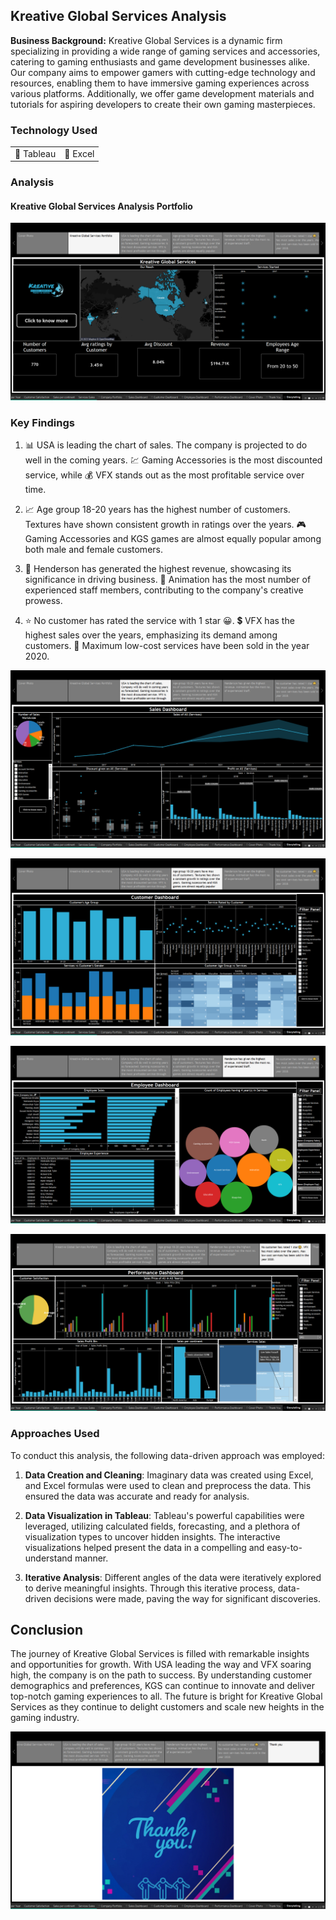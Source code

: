 <!-- Google tag (gtag.js) -->
<script async src="https://www.googletagmanager.com/gtag/js?id=G-H8BFJ6XEH0"></script>
<script>
  window.dataLayer = window.dataLayer || [];
  function gtag(){dataLayer.push(arguments);}
  gtag('js', new Date());

  gtag('config', 'G-H8BFJ6XEH0');
</script>

## Kreative Global Services Analysis

**Business Background:** Kreative Global Services is a dynamic firm specializing in providing a wide range of gaming services and accessories, catering to gaming enthusiasts and game development businesses alike. Our company aims to empower gamers with cutting-edge technology and resources, enabling them to have immersive gaming experiences across various platforms. Additionally, we offer game development materials and tutorials for aspiring developers to create their own gaming masterpieces.

### Technology Used

<table>
  <tr>
    <td>🔹 Tableau</td>
    <td>🔹 Excel</td>
  </tr>
</table>

### Analysis

#### Kreative Global Services Analysis Portfolio

[![Kreative Global Services Analysis](/images/CGS/CGS(1).png?raw=true)](/images/CGS/CGS(1).png?raw=true)

### Key Findings

1. 📊 USA is leading the chart of sales. The company is projected to do well in the coming years. 💹 Gaming Accessories is the most discounted service, while 💰 VFX stands out as the most profitable service over time.

2. 📈 Age group 18-20 years has the highest number of customers. Textures have shown consistent growth in ratings over the years. 🎮 Gaming Accessories and KGS games are almost equally popular among both male and female customers.

3. 💼 Henderson has generated the highest revenue, showcasing its significance in driving business. 💼 Animation has the most number of experienced staff members, contributing to the company's creative prowess.

4. ⭐ No customer has rated the service with 1 star 😀. 💲 VFX has the highest sales over the years, emphasizing its demand among customers. 📅 Maximum low-cost services have been sold in the year 2020.

[![Data Analysis Findings](/images/CGS/CGS(2).png?raw=true)](/images/CGS/CGS(2).png?raw=true)

[![Customer Demographics](/images/CGS/CGS(3).png?raw=true)](/images/CGS/CGS(3).png?raw=true)

[![Revenue and Staff Analysis](/images/CGS/CGS(4).png?raw=true)](/images/CGS/CGS(4).png?raw=true)

[![Customer Ratings and Sales Analysis](/images/CGS/CGS(5).png?raw=true)](/images/CGS/CGS(5).png?raw=true)

### Approaches Used

To conduct this analysis, the following data-driven approach was employed:

1. **Data Creation and Cleaning**: Imaginary data was created using Excel, and Excel formulas were used to clean and preprocess the data. This ensured the data was accurate and ready for analysis.

2. **Data Visualization in Tableau**: Tableau's powerful capabilities were leveraged, utilizing calculated fields, forecasting, and a plethora of visualization types to uncover hidden insights. The interactive visualizations helped present the data in a compelling and easy-to-understand manner.

3. **Iterative Analysis**: Different angles of the data were iteratively explored to derive meaningful insights. Through this iterative process, data-driven decisions were made, paving the way for significant discoveries.

## Conclusion

The journey of Kreative Global Services is filled with remarkable insights and opportunities for growth. With USA leading the way and VFX soaring high, the company is on the path to success. By understanding customer demographics and preferences, KGS can continue to innovate and deliver top-notch gaming experiences to all. The future is bright for Kreative Global Services as they continue to delight customers and scale new heights in the gaming industry.

[![Ending Slide](/images/CGS/CGS(6).png?raw=true)](/images/CGS/CGS(6).png?raw=true)
